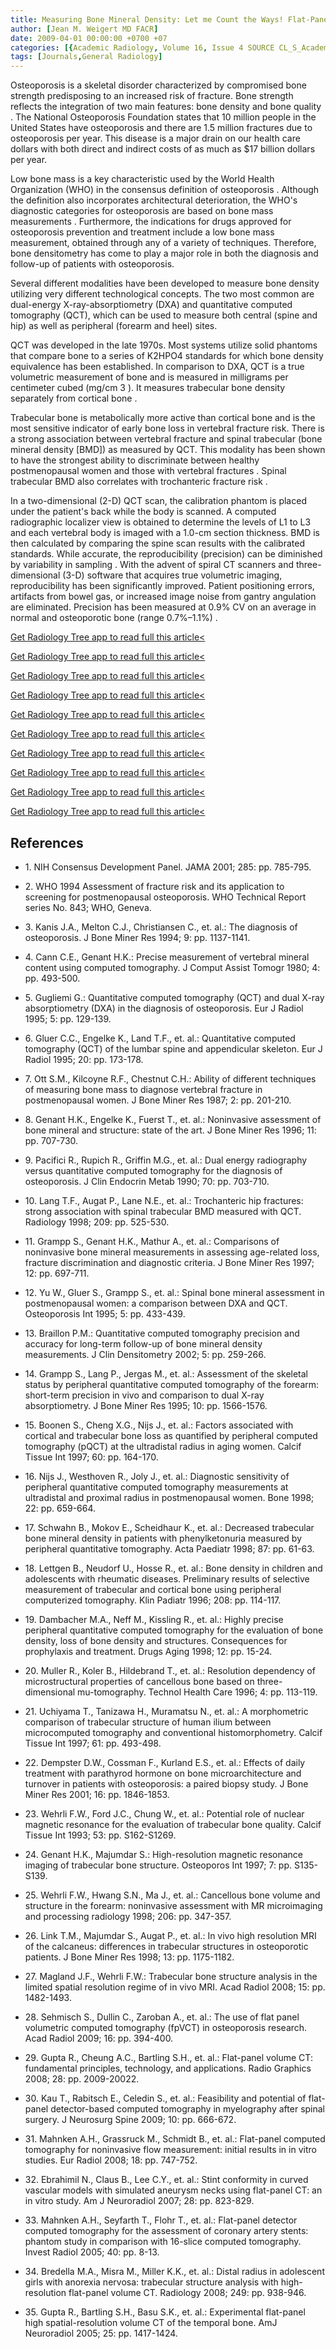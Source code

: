 ```yaml
---
title: Measuring Bone Mineral Density: Let me Count the Ways! Flat-Panel Volumetric CT
author: [Jean M. Weigert MD FACR]
date: 2009-04-01 00:00:00 +0700 +07
categories: [{Academic Radiology, Volume 16, Issue 4 SOURCE CL_S_AcademicRadiologyVolume16Issue4 1}]
tags: [Journals,General Radiology]
---
```

Osteoporosis is a skeletal disorder characterized by compromised bone strength predisposing to an increased risk of fracture. Bone strength reflects the integration of two main features: bone density and bone quality . The National Osteoporosis Foundation states that 10 million people in the United States have osteoporosis and there are 1.5 million fractures due to osteoporosis per year. This disease is a major drain on our health care dollars with both direct and indirect costs of as much as $17 billion dollars per year.

Low bone mass is a key characteristic used by the World Health Organization (WHO) in the consensus definition of osteoporosis . Although the definition also incorporates architectural deterioration, the WHO's diagnostic categories for osteoporosis are based on bone mass measurements . Furthermore, the indications for drugs approved for osteoporosis prevention and treatment include a low bone mass measurement, obtained through any of a variety of techniques. Therefore, bone densitometry has come to play a major role in both the diagnosis and follow-up of patients with osteoporosis.

Several different modalities have been developed to measure bone density utilizing very different technological concepts. The two most common are dual-energy X-ray-absorptiometry (DXA) and quantitative computed tomography (QCT), which can be used to measure both central (spine and hip) as well as peripheral (forearm and heel) sites.

QCT was developed in the late 1970s. Most systems utilize solid phantoms that compare bone to a series of K2HPO4 standards for which bone density equivalence has been established. In comparison to DXA, QCT is a true volumetric measurement of bone and is measured in milligrams per centimeter cubed (mg/cm  3 ). It measures trabecular bone density separately from cortical bone .

Trabecular bone is metabolically more active than cortical bone and is the most sensitive indicator of early bone loss in vertebral fracture risk. There is a strong association between vertebral fracture and spinal trabecular (bone mineral density \[BMD\]) as measured by QCT. This modality has been shown to have the strongest ability to discriminate between healthy postmenopausal women and those with vertebral fractures . Spinal trabecular BMD also correlates with trochanteric fracture risk .

In a two-dimensional (2-D) QCT scan, the calibration phantom is placed under the patient's back while the body is scanned. A computed radiographic localizer view is obtained to determine the levels of L1 to L3 and each vertebral body is imaged with a 1.0-cm section thickness. BMD is then calculated by comparing the spine scan results with the calibrated standards. While accurate, the reproducibility (precision) can be diminished by variability in sampling . With the advent of spiral CT scanners and three-dimensional (3-D) software that acquires true volumetric imaging, reproducibility has been significantly improved. Patient positioning errors, artifacts from bowel gas, or increased image noise from gantry angulation are eliminated. Precision has been measured at 0.9% CV on an average in normal and osteoporotic bone (range 0.7%–1.1%) .

[Get Radiology Tree app to read full this article<](https://clinicalpub.com/app)

[Get Radiology Tree app to read full this article<](https://clinicalpub.com/app)

[Get Radiology Tree app to read full this article<](https://clinicalpub.com/app)

[Get Radiology Tree app to read full this article<](https://clinicalpub.com/app)

[Get Radiology Tree app to read full this article<](https://clinicalpub.com/app)

[Get Radiology Tree app to read full this article<](https://clinicalpub.com/app)

[Get Radiology Tree app to read full this article<](https://clinicalpub.com/app)

[Get Radiology Tree app to read full this article<](https://clinicalpub.com/app)

[Get Radiology Tree app to read full this article<](https://clinicalpub.com/app)

[Get Radiology Tree app to read full this article<](https://clinicalpub.com/app)

## References

- 1\.  NIH Consensus Development Panel. JAMA 2001; 285: pp. 785-795.


- 2\.  WHO 1994 Assessment of fracture risk and its application to screening for postmenopausal osteoporosis. WHO Technical Report series No. 843; WHO, Geneva.


- 3\. Kanis J.A., Melton C.J., Christiansen C., et. al.: The diagnosis of osteoporosis. J Bone Miner Res 1994; 9: pp. 1137-1141.


- 4\. Cann C.E., Genant H.K.: Precise measurement of vertebral mineral content using computed tomography. J Comput Assist Tomogr 1980; 4: pp. 493-500.


- 5\. Gugliemi G.: Quantitative computed tomography (QCT) and dual X-ray absorptiometry (DXA) in the diagnosis of osteoporosis. Eur J Radiol 1995; 5: pp. 129-139.


- 6\. Gluer C.C., Engelke K., Land T.F., et. al.: Quantitative computed tomography (QCT) of the lumbar spine and appendicular skeleton. Eur J Radiol 1995; 20: pp. 173-178.


- 7\. Ott S.M., Kilcoyne R.F., Chestnut C.H.: Ability of different techniques of measuring bone mass to diagnose vertebral fracture in postmenopausal women. J Bone Miner Res 1987; 2: pp. 201-210.


- 8\. Genant H.K., Engelke K., Fuerst T., et. al.: Noninvasive assessment of bone mineral and structure: state of the art. J Bone Miner Res 1996; 11: pp. 707-730.


- 9\. Pacifici R., Rupich R., Griffin M.G., et. al.: Dual energy radiography versus quantitative computed tomography for the diagnosis of osteoporosis. J Clin Endocrin Metab 1990; 70: pp. 703-710.


- 10\. Lang T.F., Augat P., Lane N.E., et. al.: Trochanteric hip fractures: strong association with spinal trabecular BMD measured with QCT. Radiology 1998; 209: pp. 525-530.


- 11\. Grampp S., Genant H.K., Mathur A., et. al.: Comparisons of noninvasive bone mineral measurements in assessing age-related loss, fracture discrimination and diagnostic criteria. J Bone Miner Res 1997; 12: pp. 697-711.


- 12\. Yu W., Gluer S., Grampp S., et. al.: Spinal bone mineral assessment in postmenopausal women: a comparison between DXA and QCT. Osteoporosis Int 1995; 5: pp. 433-439.


- 13\. Braillon P.M.: Quantitative computed tomography precision and accuracy for long-term follow-up of bone mineral density measurements. J Clin Densitometry 2002; 5: pp. 259-266.


- 14\. Grampp S., Lang P., Jergas M., et. al.: Assessment of the skeletal status by peripheral quantitative computed tomography of the forearm: short-term precision in vivo and comparison to dual X-ray absorptiometry. J Bone Miner Res 1995; 10: pp. 1566-1576.


- 15\. Boonen S., Cheng X.G., Nijs J., et. al.: Factors associated with cortical and trabecular bone loss as quantified by peripheral computed tomography (pQCT) at the ultradistal radius in aging women. Calcif Tissue Int 1997; 60: pp. 164-170.


- 16\. Nijs J., Westhoven R., Joly J., et. al.: Diagnostic sensitivity of peripheral quantitative computed tomography measurements at ultradistal and proximal radius in postmenopausal women. Bone 1998; 22: pp. 659-664.


- 17\. Schwahn B., Mokov E., Scheidhaur K., et. al.: Decreased trabecular bone mineral density in patients with phenylketonuria measured by peripheral quantitative tomography. Acta Paediatr 1998; 87: pp. 61-63.


- 18\. Lettgen B., Neudorf U., Hosse R., et. al.: Bone density in children and adolescents with rheumatic diseases. Preliminary results of selective measurement of trabecular and cortical bone using peripheral computerized tomography. Klin Padiatr 1996; 208: pp. 114-117.


- 19\. Dambacher M.A., Neff M., Kissling R., et. al.: Highly precise peripheral quantitative computed tomography for the evaluation of bone density, loss of bone density and structures. Consequences for prophylaxis and treatment. Drugs Aging 1998; 12: pp. 15-24.


- 20\. Muller R., Koler B., Hildebrand T., et. al.: Resolution dependency of microstructural properties of cancellous bone based on three-dimensional mu-tomography. Technol Health Care 1996; 4: pp. 113-119.


- 21\. Uchiyama T., Tanizawa H., Muramatsu N., et. al.: A morphometric comparison of trabecular structure of human ilium between microcomputed tomography and conventional histomorphometry. Calcif Tissue Int 1997; 61: pp. 493-498.


- 22\. Dempster D.W., Cossman F., Kurland E.S., et. al.: Effects of daily treatment with parathyrod hormone on bone microarchitecture and turnover in patients with osteoporosis: a paired biopsy study. J Bone Miner Res 2001; 16: pp. 1846-1853.


- 23\. Wehrli F.W., Ford J.C., Chung W., et. al.: Potential role of nuclear magnetic resonance for the evaluation of trabecular bone quality. Calcif Tissue Int 1993; 53: pp. S162-S1269.


- 24\. Genant H.K., Majumdar S.: High-resolution magnetic resonance imaging of trabecular bone structure. Osteoporos Int 1997; 7: pp. S135-S139.


- 25\. Wehrli F.W., Hwang S.N., Ma J., et. al.: Cancellous bone volume and structure in the forearm: noninvasive assessment with MR microimaging and processing radiology 1998; 206: pp. 347-357.


- 26\. Link T.M., Majumdar S., Augat P., et. al.: In vivo high resolution MRI of the calcaneus: differences in trabecular structures in osteoporotic patients. J Bone Miner Res 1998; 13: pp. 1175-1182.


- 27\. Magland J.F., Wehrli F.W.: Trabecular bone structure analysis in the limited spatial resolution regime of in vivo MRI. Acad Radiol 2008; 15: pp. 1482-1493.


- 28\. Sehmisch S., Dullin C., Zaroban A., et. al.: The use of flat panel volumetric computed tomography (fpVCT) in osteoporosis research. Acad Radiol 2009; 16: pp. 394-400.


- 29\. Gupta R., Cheung A.C., Bartling S.H., et. al.: Flat-panel volume CT: fundamental principles, technology, and applications. Radio Graphics 2008; 28: pp. 2009-20022.


- 30\. Kau T., Rabitsch E., Celedin S., et. al.: Feasibility and potential of flat-panel detector-based computed tomography in myelography after spinal surgery. J Neurosurg Spine 2009; 10: pp. 666-672.


- 31\. Mahnken A.H., Grassruck M., Schmidt B., et. al.: Flat-panel computed tomography for noninvasive flow measurement: initial results in in vitro studies. Eur Radiol 2008; 18: pp. 747-752.


- 32\. Ebrahimil N., Claus B., Lee C.Y., et. al.: Stint conformity in curved vascular models with simulated aneurysm necks using flat-panel CT: an in vitro study. Am J Neuroradiol 2007; 28: pp. 823-829.


- 33\. Mahnken A.H., Seyfarth T., Flohr T., et. al.: Flat-panel detector computed tomography for the assessment of coronary artery stents: phantom study in comparison with 16-slice computed tomography. Invest Radiol 2005; 40: pp. 8-13.


- 34\. Bredella M.A., Misra M., Miller K.K., et. al.: Distal radius in adolescent girls with anorexia nervosa: trabecular structure analysis with high-resolution flat-panel volume CT. Radiology 2008; 249: pp. 938-946.


- 35\. Gupta R., Bartling S.H., Basu S.K., et. al.: Experimental flat-panel high spatial-resolution volume CT of the temporal bone. AmJ Neuroradiol 2005; 25: pp. 1417-1424.